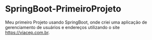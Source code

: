 # SpringBoot-PrimeiroProjeto

Meu primeiro Projeto usando SpringBoot, onde criei uma aplicação de gerenciamento de usuários e endereços utilizando o site https://viacep.com.br.
